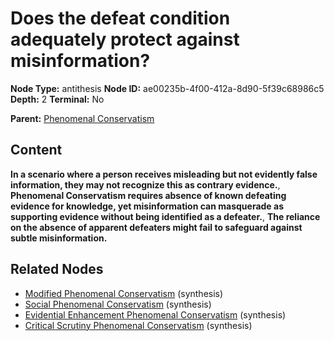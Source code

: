 # Does the defeat condition adequately protect against misinformation?

**Node Type:** antithesis
**Node ID:** ae00235b-4f00-412a-8d90-5f39c68986c5
**Depth:** 2
**Terminal:** No

**Parent:** [Phenomenal Conservatism](phenomenal-conservatism.md)

## Content

**In a scenario where a person receives misleading but not evidently false information, they may not recognize this as contrary evidence.**, **Phenomenal Conservatism requires absence of known defeating evidence for knowledge, yet misinformation can masquerade as supporting evidence without being identified as a defeater.**, **The reliance on the absence of apparent defeaters might fail to safeguard against subtle misinformation.**

## Related Nodes

- [Modified Phenomenal Conservatism](modified-phenomenal-conservatism.md) (synthesis)
- [Social Phenomenal Conservatism](social-phenomenal-conservatism.md) (synthesis)
- [Evidential Enhancement Phenomenal Conservatism](evidential-enhancement-phenomenal-conservatism.md) (synthesis)
- [Critical Scrutiny Phenomenal Conservatism](critical-scrutiny-phenomenal-conservatism.md) (synthesis)
